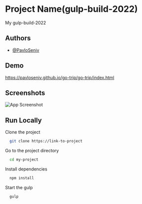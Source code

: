 # Project Name(gulp-build-2022)

My gulp-build-2022

## Authors

- [@PavloSeniv](https://github.com/PavloSeniv)

## Demo

https://pavloseniv.github.io/go-trip/go-trip/index.html

## Screenshots

![App Screenshot](https://via.placeholder.com/468x300?text=App+Screenshot+Here)

## Run Locally

Clone the project

```bash
  git clone https://link-to-project
```

Go to the project directory

```bash
  cd my-project
```

Install dependencies

```bash
  npm install
```

Start the gulp

```bash
  gulp
```